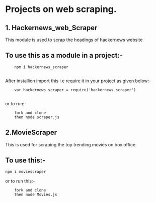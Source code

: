 # Projects on web scraping.

## 1. Hackernews_web_Scraper
This module is used to scrap the headings of hackernews website

## To use this as a module in a project:-

```
    npm i hackernews_scraper
  
```
After installion import this i.e require it in your project
as given below:-

```
    var hackernews_scraper = require('hackernews_scraper')
    
```
or to run:-
```
    fork and clone
    then node scraper.js
```

## 2.MovieScraper
This is used for scraping the top trending movies on box office.
 
## To use this:-
 ```
 npm i moviescraper
```
or to run this:-
```
    fork and clone
    then node Movies.js
```


